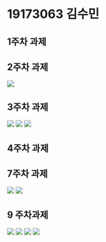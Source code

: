 # 19173063 김수민

## 1주차 과제

## 2주차 과제
   <img width="" height="" src="./png/2주차.png"></img>

## 3주차 과제
   <img width="" height="" src="./png/3주차-1.png"></img>
   <img width="" height="" src="./png/3주차-2.png"></img>
   <img width="" height="" src="./png/3주차-3.png"></img>
  
## 4주차 과제

## 7주차 과제
   <img width="" height="" src="./png/7주차-1.png"></img>
   <img width="" height="" src="./png/7주차-2.png"></img>
   
## 9 주차과제
   <img width="" height="" src="./png/img1.png"></img>
   <img width="" height="" src="./png/img2.png"></img>
   <img width="" height="" src="./png/img3.png"></img>
   <img width="" height="" src="./png/img4.png"></img>
